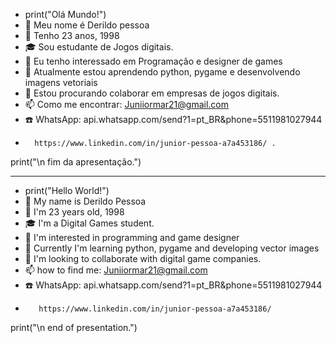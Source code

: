 - print("Olá Mundo!")
-   👋 Meu nome é Derildo pessoa
-   🙈 Tenho 23 anos,  1998 
-   🎓 Sou estudante de Jogos digitais. 
-   👀 Eu tenho interessado em Programação e designer de games
-   🌱 Atualmente estou aprendendo python, pygame e desenvolvendo imagens vetoriais
-   💞️ Estou procurando colaborar em empresas de jogos digitais. 
-   📫 Como me encontrar: Juniiormar21@gmail.com 
-   ☎️ WhatsApp: api.whatsapp.com/send?1=pt_BR&phone=5511981027944
-       https://www.linkedin.com/in/junior-pessoa-a7a453186/ .

print("\n fim da apresentação.")

  
---------------------------------------------------------------------------------------------------------------------------------
- print("Hello World!")
-    👋 My name is Derildo Pessoa
-    🙈 I'm 23 years old, 1998
-    🎓 I'm a Digital Games student.
-    👀 I'm interested in programming and game designer
-    🌱 Currently I'm learning python, pygame and developing vector images
-    💞️ I'm looking to collaborate with digital game companies.
-    📫 how to find me: Juniiormar21@gmail.com
-    ☎️ WhatsApp: api.whatsapp.com/send?1=pt_BR&phone=5511981027944
-        https://www.linkedin.com/in/junior-pessoa-a7a453186/ 

print("\n end of presentation.")



<!---
Derildopessoa/Derildopessoa is a ✨ special ✨ repository because its `README.md` (this file) appears on your GitHub profile.
You can click the Preview link to take a look at your changes.
--->
